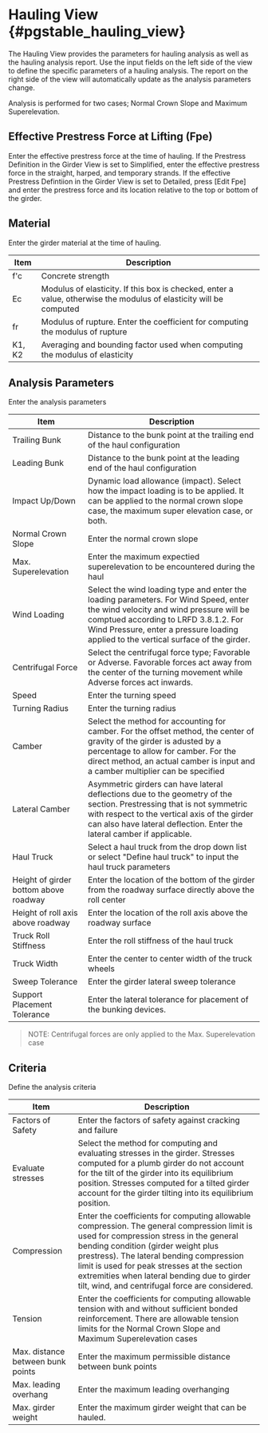Hauling View {#pgstable_hauling_view}
=====================
The Hauling View provides the parameters for hauling analysis as well as the hauling analysis report. Use the input fields on the left side of the view to define the specific parameters of a hauling analysis. The report on the right side of the view will automatically update as the analysis parameters change.

Analysis is performed for two cases; Normal Crown Slope and Maximum Superelevation.

## Effective Prestress Force at Lifting (Fpe)
Enter the effective prestress force at the time of hauling. If the Prestress Definition in the Girder View is set to Simplified, enter the effective prestress force in the straight, harped, and temporary strands. If the effective Prestress Defintiion in the Girder View is set to Detailed, press [Edit Fpe] and enter the prestress force and its location relative to the top or bottom of the girder.

## Material
Enter the girder material at the time of hauling.

Item | Description
-----|---------------
f'c | Concrete strength
Ec  | Modulus of elasticity. If this box is checked, enter a value, otherwise the modulus of elasticity will be computed
fr   | Modulus of rupture. Enter the coefficient for computing the modulus of rupture
K1, K2 | Averaging and bounding factor used when computing the modulus of elasticity

## Analysis Parameters
Enter the analysis parameters

Item | Description
-----|-----------------
Trailing Bunk | Distance to the bunk point at the trailing end of the haul configuration
Leading Bunk | Distance to the bunk point at the leading end of the haul configuration
Impact Up/Down | Dynamic load allowance (impact). Select how the impact loading is to be applied. It can be applied to the normal crown slope case, the maximum super elevation case, or both.
Normal Crown Slope | Enter the normal crown slope
Max. Superelevation | Enter the maximum expectied superelevation to be encountered during the haul
Wind Loading | Select the wind loading type and enter the loading parameters. For Wind Speed, enter the wind velocity and wind pressure will be comptued according to LRFD 3.8.1.2. For Wind Pressure, enter a pressure loading applied to the vertical surface of the girder.
Centrifugal Force | Select the centrifugal force type; Favorable or Adverse. Favorable forces act away from the center of the turning movement while Adverse forces act inwards.
Speed | Enter the turning speed
Turning Radius | Enter the turning radius
Camber | Select the method for accounting for camber. For the offset method, the center of gravity of the girder is adusted by a percentage to allow for camber. For the direct method, an actual camber is input and a camber multiplier can be specified
Lateral Camber | Asymmetric girders can have lateral deflections due to the geometry of the section. Prestressing that is not symmetric with respect to the vertical axis of the girder can also have lateral deflection. Enter the lateral camber if applicable.
Haul Truck | Select a haul truck from the drop down list or select "Define haul truck" to input the haul truck parameters
Height of girder bottom above roadway | Enter the location of the bottom of the girder from the roadway surface directly above the roll center
Height of roll axis above roadway | Enter the location of the roll axis above the roadway surface
Truck Roll Stiffness | Enter the roll stiffness of the haul truck
Truck Width | Enter the center to center width of the truck wheels
Sweep Tolerance | Enter the girder lateral sweep tolerance
Support Placement Tolerance | Enter the lateral tolerance for placement of the bunking devices.

> NOTE: Centrifugal forces are only applied to the Max. Superelevation case

## Criteria
Define the analysis criteria

Item | Description
-----|----------
Factors of Safety | Enter the factors of safety against cracking and failure
Evaluate stresses | Select the method for computing and evaluating stresses in the girder. Stresses computed for a plumb girder do not account for the tilt of the girder into its equilibrium position. Stresses computed for a tilted girder account for the girder tilting into its equilibrium position.
Compression | Enter the coefficients for computing allowable compression. The general compression limit is used for compression stress in the general bending condition (girder weight plus prestress). The lateral bending compression limit is used for peak stresses at the section extremities when lateral bending due to girder tilt, wind, and centrifugal force are considered.
Tension | Enter the coefficients for computing allowable tension with and without sufficient bonded reinforcement. There are allowable tension limits for the Normal Crown Slope and Maximum Superelevation cases
Max. distance between bunk points | Enter the maximum permissible distance between bunk points
Max. leading overhang | Enter the maximum leading overhanging
Max. girder weight | Enter the maximum girder weight that can be hauled.